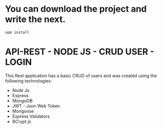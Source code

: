 # You can download the project and write the next.

```
npm install 
```

# API-REST - NODE JS - CRUD USER - LOGIN
This Rest application has a basic CRUD of users and was created using the following technologies: 
+ Node Js
+ Express
+ MongoDB
+ JWT - Json Web Token
+ Mongoose
+ Express Validators
+ BCrypt js

